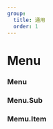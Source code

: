 ```yaml
---
group:
  title: 通用
  order: 1
---
```


# Menu

<code src='./demo01.tsx' ></code>

<code src='./demo02.tsx' ></code>

### Menu

<API hideTitle src='./apiMenu.tsx'>

### Menu.Sub

<API hideTitle src='./apiSub.tsx'>

### Memu.Item

<API hideTitle src='./apiItem.tsx'>
